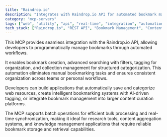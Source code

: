 ```yaml
---
title: "Raindrop.io"
description: "Integrates with Raindrop.io API for automated bookmark management, enabling creation, searching, tagging, and collection organization."
category: "mcp-servers"
tags: ["web", "utility", "api", "real-time", "integration", "automation", "bookmarking", "content curation"]
tech_stack: ["Raindrop.io", "REST API", "Bookmark Management", "Content Curation", "Web Resources", "AI-driven Tagging", "Batch Operations", "Real-time Synchronization"]
---
```


This MCP provides seamless integration with the Raindrop.io API, allowing developers to programmatically manage bookmarks through automated workflows. 

It enables bookmark creation, advanced searching with filters, tagging for organization, and collection management for structured categorization. This automation eliminates manual bookmarking tasks and ensures consistent organization across teams or personal workflows.

Developers can build applications that automatically save and categorize web resources, create intelligent bookmarking systems with AI-driven tagging, or integrate bookmark management into larger content curation platforms. 

The MCP supports batch operations for efficient bulk processing and real-time synchronization, making it ideal for research tools, content aggregation systems, and knowledge management applications that require reliable bookmark storage and retrieval capabilities.